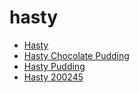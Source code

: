 # hasty

 * [Hasty](../../index/h/hasty-200245.json)
 * [Hasty Chocolate Pudding](../../index/h/hasty-chocolate-pudding.json)
 * [Hasty Pudding](../../index/h/hasty-pudding.json)
 * [Hasty 200245](../../index/h/hasty-200245.json)
